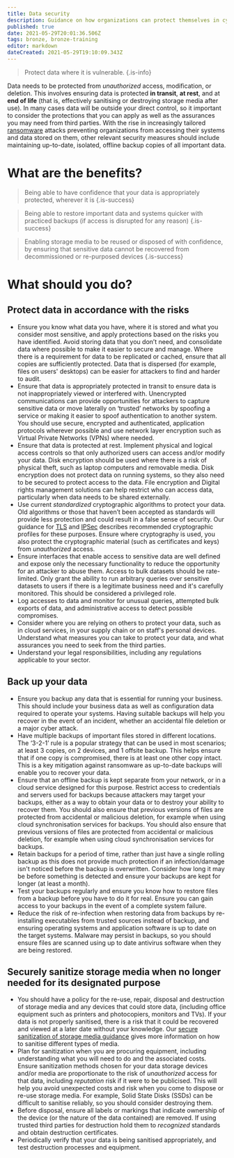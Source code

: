 ```yaml
---
title: Data security
description: Guidance on how organizations can protect themselves in cyberspace.
published: true
date: 2021-05-29T20:01:36.506Z
tags: bronze, bronze-training
editor: markdown
dateCreated: 2021-05-29T19:10:09.343Z
---
```


> Protect data where it is vulnerable.
{.is-info}


Data needs to be protected from *unauthorized* access, modification, or deletion. This involves ensuring data is protected **in transit**, **at rest**, and at **end of life** (that is, effectively sanitising or destroying storage media after use). In many cases data will be outside your direct control, so it important to consider the protections that you can apply as well as the assurances you may need from third parties. With the rise in increasingly tailored [ransomware](/silver-training/mitigating-ransomware) attacks preventing organizations from accessing their systems and data stored on them, other relevant security measures should include maintaining up-to-date, isolated, offline backup copies of all important data.

# What are the benefits?

> Being able to have confidence that your data is appropriately protected, wherever it is
{.is-success}

> Being able to restore important data and systems quicker with practiced backups (if access is disrupted for any reason)
{.is-success}

> Enabling storage media to be reused or disposed of with confidence, by ensuring that sensitive data cannot be recovered from decommissioned or re-purposed devices
{.is-success}


# What should you do?

## Protect data in accordance with the risks

-   Ensure you know what data you have, where it is stored and what you consider most sensitive, and apply protections based on the risks you have identified. Avoid storing data that you don’t need, and consolidate data where possible to make it easier to secure and manage. Where there is a requirement for data to be replicated or cached, ensure that all copies are sufficiently protected. Data that is dispersed (for example, files on users' desktops) can be easier for attackers to find and harder to audit.
-   Ensure that data is appropriately protected in transit to ensure data is not inappropriately viewed or interfered with. Unencrypted communications can provide opportunities for attackers to capture sensitive data or move laterally on ‘trusted’ networks by spoofing a service or making it easier to spoof authentication to another system. You should use secure, encrypted and authenticated, application protocols wherever possible and use network layer encryption such as Virtual Private Networks (VPNs) where needed.
-   Ensure that data is protected at rest. Implement physical and logical access controls so that only authorized users can access and/or modify your data. Disk encryption should be used where there is a risk of physical theft, such as laptop computers and removable media. Disk encryption does not protect data on running systems, so they also need to be secured to protect access to the data. File encryption and Digital rights management solutions can help restrict who can access data, particularly when data needs to be shared externally.
-   Use current *standardized* cryptographic algorithms to protect your data. Old algorithms or those that haven’t been accepted as standards will provide less protection and could result in a false sense of security. Our guidance for [TLS](/silver-training/topic-tls) and [IPSec](/silver-training/topic-IPSec) describes recommended cryptographic profiles for these purposes. Ensure where cryptography is used, you also protect the cryptographic material (such as certificates and keys) from *unauthorized* access.
-   Ensure interfaces that enable access to sensitive data are well defined and expose only the necessary functionality to reduce the opportunity for an attacker to abuse them. Access to bulk datasets should be rate-limited. Only grant the ability to run arbitrary queries over sensitive datasets to users if there is a legitimate business need and it's carefully monitored. This should be considered a privileged role.
-   Log accesses to data and monitor for unusual queries, attempted bulk exports of data, and administrative access to detect possible compromises.
-   Consider where you are relying on others to protect your data, such as in cloud services, in your supply chain or on staff's personal devices. Understand what measures you can take to protect your data, and what assurances you need to seek from the third parties.
-   Understand your legal responsibilities, including any regulations applicable to your sector.

## Back up your data

-   Ensure you backup any data that is essential for running your business. This should include your business data as well as configuration data required to operate your systems. Having suitable backups will help you recover in the event of an incident, whether an accidental file deletion or a major cyber attack.
-   Have multiple backups of important files stored in different locations. The ‘3-2-1’ rule is a popular strategy that can be used in most scenarios; at least 3 copies, on 2 devices, and 1 offsite backup. This helps ensure that if one copy is compromised, there is at least one other copy intact. This is a key mitigation against ransomware as up-to-date backups will enable you to recover your data.
-   Ensure that an offline backup is kept separate from your network, or in a cloud service designed for this purpose. Restrict access to credentials and servers used for backups because attackers may target your backups, either as a way to obtain your data or to destroy your ability to recover them. You should also ensure that previous versions of files are protected from accidental or malicious deletion, for example when using cloud synchronisation services for backups. You should also ensure that previous versions of files are protected from accidental or malicious deletion, for example when using cloud synchronisation services for backups.
-   Retain backups for a period of time, rather than just have a single rolling backup as this does not provide much protection if an infection/damage isn't noticed before the backup is overwritten. Consider how long it may be before something is detected and ensure your backups are kept for longer (at least a month).
-   Test your backups regularly and ensure you know how to restore files from a backup before you have to do it for real. Ensure you can gain access to your backups in the event of a complete system failure.
-   Reduce the risk of re-infection when restoring data from backups by re-installing executables from trusted sources instead of backup, and ensuring operating systems and application software is up to date on the target systems. Malware may persist in backups, so you should ensure files are scanned using up to date antivirus software when they are being restored.

## Securely sanitize storage media when no longer needed for its designated purpose

-   You should have a policy for the re-use, repair, disposal and destruction of storage media and any devices that could store data, (including office equipment such as printers and photocopiers, monitors and TVs). If your data is not properly sanitised, there is a risk that it could be recovered and viewed at a later date without your knowledge. Our [secure sanitization of storage media guidance](/bronze-controls/topic-sanitization) gives more information on how to sanitise different types of media.
-   Plan for sanitization when you are procuring equipment, including understanding what you will need to do and the associated costs. Ensure sanitization methods chosen for your data storage devices and/or media are proportionate to the risk of *unauthorized* access for that data, including *reputation* risk if it were to be publicised. This will help you avoid unexpected costs and risk when you come to dispose or re-use storage media. For example, Solid State Disks (SSDs) can be difficult to sanitise reliably, so you should consider destroying them.
-   Before disposal, ensure all labels or markings that indicate ownership of the device (or the nature of the data contained) are removed. If using trusted third parties for destruction hold them to *recognized* standards and obtain destruction certificates.
-   Periodically verify that your data is being sanitised appropriately, and test destruction processes and equipment.
